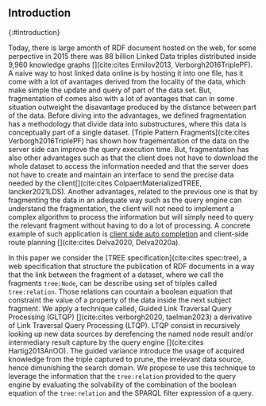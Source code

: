 ## Introduction
{:#introduction}

Today, there is large amonth of RDF document hosted on the web,
for some perpective in 2015 there was 88 billion Linked Data triples distributed
inside 9,960 knowledge graphs [](cite:cites Ermilov2013, Verborgh2016TriplePF).
A naive way to host linked data online is by hosting it into one file,
has it come with a lot of avantages derived from the locality of the data,
which make simple the update and query of part of the data set. 
But, fragmentation of comes also with a lot of avantages that can in some situation
outweight the disavantage produced by the distance between part of the data.
Before diving into the advantages, we defined fragmentation has a methodology that divide data into substructures,
where this data is conceptually part of a single dataset.
[Triple Pattern Fragments](cite:cites Verborgh2016TriplePF) has shown how fragementation of the data
on the server side can improve the query execution time. 
But,
fragmentation has also other advantages such as that the client does not have to download the whole dataset to access
the information needed and
that the server does not have to create and maintain an interface 
to send the precise data needed by the client[](cite:cites ColpaertMaterializedTREE, lancker2021LDS).
Another advantages, related to the previous one is that by fragmenting
the data in an adequate way such as the query engine can understand the fragmentation,
the client will not need to implement a complex algorithm
to process the information but will simply need to query the relevant fragment without having to do a lot of processing.
A concrete example of such application is [client side auto completion](https://tree.linkeddatafragments.org/demo/autocompletion/)
and client-side route planning [](cite:cites Delva2020, Delva2020a).

In this paper we consider the [TREE specification](cite:cites spec:tree), a web specification that structure the publication of
RDF documents in a way that the link between the fragment of a dataset, where we call the fragments `tree:Node`,
can be describe using set of triples called `tree:relation`.
Those relations can countain a boolean equation that constraint the value of a property of the data inside the next subject fragment.
We apply a technique called, Guided Link Traversal Query Processing (GLTQP) [](cite:cites verborgh2020, taelman2023)
a derivative of Link Traversal Query Processing (LTQP).
LTQP  consist in recursively looking up new data sources by derefencing the named node result and/or intermediary result
capture by the query engine [](cite:cites Hartig2013AnOO).
The guided variance introduce the usage of acquired knowledge from the triple captured to prune,
the irrelevant data source, hence dimunishing the search domain. 
We propose to use this technique to leverage the information that the `tree:relation` provided to the query engine
by evaluating the solvability of the combination of the boolean equation of the `tree:relation` and the SPARQL filter expression
of a query.